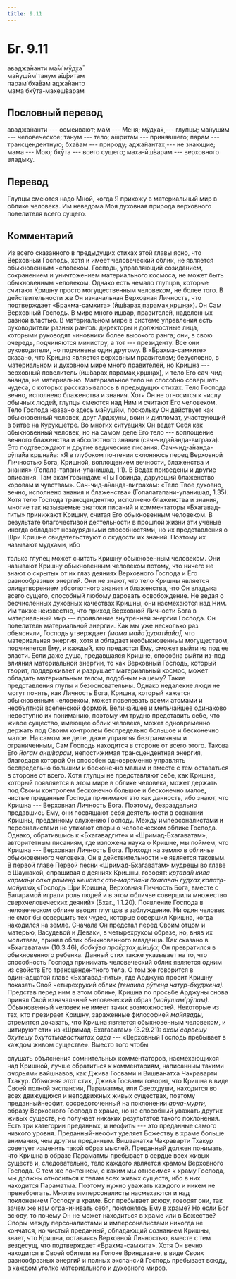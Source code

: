 ```yaml
---
title: 9.11
---
```


# Бг. 9.11
аваджа̄нанти ма̄м̇ мӯд̣ха̄<br/>
ма̄нушӣм̇ танум а̄ш́ритам<br/>
парам̇ бха̄вам аджа̄нанто<br/>
мама бхӯта-махеш́варам
## Пословный перевод

аваджа̄нанти --- осмеивают; ма̄м --- Меня; мӯд̣ха̄х̣ --- глупцы; ма̄нушӣм ---
человеческое; танум --- тело; а̄ш́ритам --- принявшего; парам ---
трансцендентную; бха̄вам --- природу; аджа̄нантах̣ --- не знающие; мама ---
Мою; бхӯта --- всего сущего; маха-ӣш́варам --- верховного владыку.

## Перевод

Глупцы смеются надо Мной, когда Я прихожу в материальный мир в облике
человека. Им неведома Моя духовная природа верховного повелителя всего
сущего.

## Комментарий

Из всего сказанного в предыдущих стихах этой главы ясно, что Верховный
Господь, хотя и имеет человеческий облик, не является обыкновенным
человеком. Господь, управляющий созиданием, сохранением и уничтожением
материального космоса, не может быть обыкновенным человеком. Однако есть
немало глупцов, которые считают Кришну просто могущественным человеком,
не более того. В действительности же Он изначальная Верховная Личность,
что подтверждает «Брахма-самхита» (ӣш́варах̣ парамах̣ кр̣шн̣ах̣). Он Сам
Верховный Господь. В мире много ишвар, правителей, наделенных разной
властью. В материальном мире в системе управления есть руководители
разных рангов: директоры и должностные лица, которыми руководят
чиновники более высокого ранга; они, в свою очередь, подчиняются
министру, а тот --- президенту. Все они руководители, но подчинены один
другому. В «Брахма-самхите» сказано, что Кришна является верховным
правителем; безусловно, в материальном и духовном мире много правителей,
но Кришна --- верховный повелитель (ӣш́варах̣ парамах̣ кр̣шн̣ах̣), и тело Его
сач-чид-а̄нанда, не материально. Материальное тело не способно совершать
чудеса, о которых рассказывалось в предыдущих стихах. Тело Господа
вечно, исполнено блаженства и знания. Хотя Он не относится к числу
обычных людей, глупцы смеются над Ним и считают Его человеком. Тело
Господа названо здесь ма̄нушӣм, поскольку Он действует как обыкновенный
человек, друг Арджуны, воин и дипломат, участвующий в битве на
Курукшетре. Во многих ситуациях Он ведет Себя как обыкновенный человек,
но на самом деле Его тело --- воплощение вечного блаженства и
абсолютного знания (сач-чида̄нанда-виграха). Это подтверждают и другие
ведические писания. Сач-чид-а̄нанда-рӯпа̄йа кр̣шн̣а̄йа: «Я в глубоком
почтении склоняюсь перед Верховной Личностью Бога, Кришной, воплощением
вечности, блаженства и знания» (Гопала-тапани-упанишад, 1.1). В Ведах
приведены и другие описания. Там экам̇ говиндам: «Ты Говинда, дарующий
блаженство коровам и чувствам». Сач-чид-а̄нанда-виграхам: «Тело Твое
духовно, вечно, исполнено знания и блаженства» (Гопалатапани-упанишад,
1.35). Хотя тело Господа трансцендентно, исполнено блаженства и знания,
многие так называемые знатоки писаний и комментаторы «Бхагавад-гиты»
принижают Кришну, считая Его обыкновенным человеком. В результате
благочестивой деятельности в прошлой жизни эти ученые иногда обладают
незаурядными способностями, но их представления о Шри Кришне
свидетельствуют о скудости их знаний. Поэтому их называют мудхами, ибо

только глупец может считать Кришну обыкновенным человеком. Они называют
Кришну обыкновенным человеком потому, что ничего не знают о скрытых от
их глаз деяниях Верховного Господа и Его разнообразных энергий. Они не
знают, что тело Кришны является олицетворением абсолютного знания и
блаженства, что Он владыка всего сущего, способный любому даровать
освобождение. Не ведая о бесчисленных духовных качествах Кришны, они
насмехаются над Ним. Им также неизвестно, что приход Верховной Личности
Бога в материальный мир --- проявление внутренней энергии Господа. Он
повелитель материальной энергии. Как мы уже несколько раз объясняли,
Господь утверждает *(мама ма̄йа̄ дуратйайа̄),* что материальная энергия,
хотя и обладает необыкновенным могуществом, подчиняется Ему, и каждый,
кто предастся Ему, сможет выйти из под ее власти. Если даже душа,
предавшаяся Кришне, способна выйти из-под влияния материальной энергии,
то как Верховный Господь, который творит, поддерживает и разрушает
материальный космос, может обладать материальным телом, подобным нашему?
Такие представления глупы и безосновательны. Однако недалекие люди не
могут понять, как Личность Бога, Кришна, который кажется обыкновенным
человеком, может повелевать всеми атомами и необъятной вселенской
формой. Величайшее и мельчайшее одинаково недоступно их пониманию,
поэтому им трудно представить себе, что живое существо, имеющее облик
человека, может одновременно держать под Своим контролем беспредельно
большое и бесконечно малое. На самом же деле, даже управляя безграничным
и ограниченным, Сам Господь находится в стороне от всего этого. Такова
Его *йогам аиш́варам,* непостижимая трансцендентная энергия, благодаря
которой Он способен одновременно управлять беспредельно большим и
бесконечно малым и вместе с тем оставаться в стороне от всего. Хотя
глупцы не представляют себе, как Кришна, который появляется в этом мире
в облике человека, может держать под Своим контролем бесконечно большое
и бесконечно малое, чистые преданные Господа принимают это как данность,
ибо знают, что Кришна --- Верховная Личность Бога. Поэтому, безраздельно
предавшись Ему, они посвящают себя деятельности в сознании Кришны,
преданному служению Господу. Между имперсоналистами и персоналистами не
утихают споры о человеческом облике Господа. Однако, обратившись к
«Бхагавадгите» и «Шримад-Бхагаватам», авторитетным писаниям, где
изложена наука о Кришне, мы поймем, что Кришна --- Верховная Личность
Бога. Приходя на землю в обличье обыкновенного человека, Он в
действительности не является таковым. В первой главе Первой песни
«Шримад-Бхагаватам» мудрецы во главе с Шаунакой, спрашивая о деяниях
Кришны, говорят: *кр̣тава̄н кила карма̄н̣и саха ра̄мен̣а кеш́авах̣ ати-мартйа̄ни
бхагава̄н гӯд̣хах̣ капат̣а-ма̄н̣ушах̣* «Господь Шри Кришна, Верховная Личность
Бога, вместе с Баларамой играли роль людей и в этом обличье совершили
множество сверхчеловеческих деяний» (Бхаг., 1.1.20). Появление Господа в
человеческом облике вводит глупцов в заблуждение. Ни один человек не
смог бы совершить тех чудес, которые совершил Кришна, когда находился на
земле. Сначала Он предстал перед Своим отцом и матерью, Васудевой и
Деваки, в четырехруком образе, но, вняв их молитвам, принял облик
обыкновенного младенца. Как сказано в «Бхагаватам» (10.3.46), *бабхӯва
пра̄кр̣тах̣ ш́иш́ух̣:* Он превратился в обыкновенного ребенка. Данный стих
также указывает на то, что способность Господа принимать человеческий
облик является одним из свойств Его трансцендентного тела. О том же
говорится в одиннадцатой главе «Бхагавад-гиты», где Арджуна просит
Кришну показать Свой четырехрукий облик *(тенаива рӯпен̣а
чатур-бхуджена).* Представ перед ним в этом облике, Кришна по просьбе
Арджуны снова принял Свой изначальный человеческий образ *(ма̄нушам̇
рӯпам).* Обыкновенный человек не имеет таких возможностей. Некоторые из
тех, кто презирает Кришну, зараженные философией *майявады,* стремятся
доказать, что Кришна является обыкновенным человеком, и цитируют стих из
«Шримад-Бхагаватам» (3.29.21): *ахам̇ сарвешу бхӯтешу бхӯта̄тма̄вастхитах̣
сада̄* --- «Верховный Господь пребывает в каждом живом существе». Вместо
того чтобы

слушать объяснения сомнительных комментаторов, насмехающихся над
Кришной, лучше обратиться к комментариям, написанным такими *ачарьями*
вайшнавов, как Джива Госвами и Вишванатха Чакраварти Тхакур. Объясняя
этот стих, Джива Госвами говорит, что Кришна в виде Своей полной
экспансии, Параматмы, или Сверхдуши, находится во всех движущихся и
неподвижных живых существах, поэтому преданныйнеофит, сосредоточенный на
поклонении *арча-мурти,* образу Верховного Господа в храме, но не
способный уважать других живых существ, не получает никаких результатов
такого поклонения. Есть три категории преданных, и неофиты --- это
преданные самого низкого уровня. Преданный-неофит уделяет Божеству в
храме больше внимания, чем другим преданным. Вишванатха Чакраварти
Тхакур советует изменить такой образ мыслей. Преданный должен понимать,
что Кришна в образе Параматмы пребывает в сердце всех живых существ и,
следовательно, тело каждого является храмом Верховного Господа. С тем же
почтением, с каким мы относимся к храму Господа, мы должны относиться к
телам всех живых существ, ибо в них находится Параматма. Поэтому нужно
уважать каждого и никем не пренебрегать. Многие имперсоналисты
насмехаются и над поклонением Господу в храме. Бог пребывает всюду,
говорят они, так зачем же нам ограничивать себя, поклоняясь Ему в храме?
Но если Бог всюду, то почему Он не может находиться в храме или в
Божестве? Споры между персоналистами и имперсоналистами никогда не
кончатся, но чистый преданный, обладающий сознанием Кришны, знает, что
Кришна, оставаясь Верховной Личностью, вместе с тем вездесущ, что
подтверждает «Брахма-самхита». Хотя Он вечно находится в Своей обители
на Голоке Вриндаване, в виде Своих разнообразных энергий и полных
экспансий Господь пребывает всюду, в каждом уголке материального и
духовного миров.
